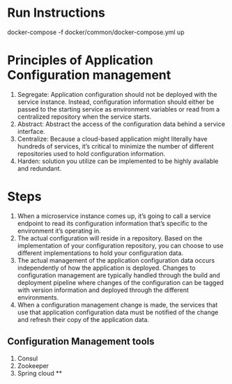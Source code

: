# Run Instructions 
docker-compose -f docker/common/docker-compose.yml up

# Principles of Application Configuration management
1. Segregate: Application configuration should not be deployed with the service instance. Instead, configuration information should either be passed to the starting service as environment variables or read from a centralized repository when the service starts.
2. Abstract: Abstract the access of the configuration data behind a service interface.
3. Centralize: Because a cloud-based application might literally have hundreds of services, it’s critical to minimize the number of different repositories used to hold configuration information.
4. Harden: solution you utilize can be implemented to be highly available and redundant.

# Steps
1. When a microservice instance comes up, it’s going to call a service endpoint to read its configuration information that’s specific to the environment it’s operating in.
2. The actual configuration will reside in a repository. Based on the implementation of your configuration repository, you can choose to use different implementations to hold your configuration data.
3. The actual management of the application configuration data occurs independently of how the application is deployed. Changes to configuration management are typically handled through the build and deployment pipeline where changes of the configuration can be tagged with version information and deployed through the different environments.
4. When a configuration management change is made, the services that use that application configuration data must be notified of the change and refresh their copy of the application data.

## Configuration Management tools
1. Consul
2. Zookeeper
3. Spring cloud **



